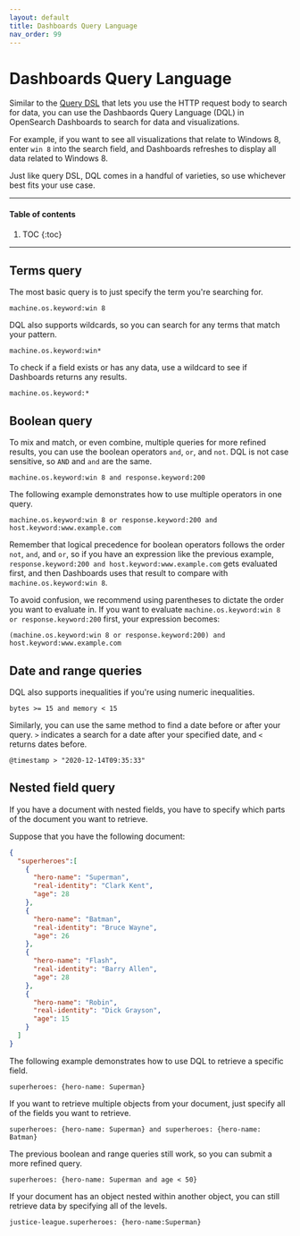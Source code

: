 ```yaml
---
layout: default
title: Dashboards Query Language
nav_order: 99
---
```


# Dashboards Query Language

Similar to the [Query DSL]({{site.url}}{{site.baseurl}}/opensearch/query-dsl/index) that lets you use the HTTP request body to search for data, you can use the Dashbaords Query Language (DQL) in OpenSearch Dashboards to search for data and visualizations.

For example, if you want to see all visualizations that relate to Windows 8, enter `win 8` into the search field, and Dashboards refreshes to display all data related to Windows 8.

Just like query DSL, DQL comes in a handful of varieties, so use whichever best fits your use case.

---

#### Table of contents
1. TOC
{:toc}

---

## Terms query

The most basic query is to just specify the term you're searching for.

```
machine.os.keyword:win 8
```

DQL also supports wildcards, so you can search for any terms that match your pattern.

```
machine.os.keyword:win*
```

To check if a field exists or has any data, use a wildcard to see if Dashboards returns any results.

```
machine.os.keyword:*
```

## Boolean query

To mix and match, or even combine, multiple queries for more refined results, you can use the boolean operators `and`, `or`, and `not`. DQL is not case sensitive, so `AND` and `and` are the same.

```
machine.os.keyword:win 8 and response.keyword:200
```

The following example demonstrates how to use multiple operators in one query.

```
machine.os.keyword:win 8 or response.keyword:200 and host.keyword:www.example.com
```

Remember that logical precedence for boolean operators follows the order `not`, `and`, and `or`, so if you have an expression like the previous example, `response.keyword:200 and host.keyword:www.example.com` gets evaluated first, and then Dashboards uses that result to compare with `machine.os.keyword:win 8`.

To avoid confusion, we recommend using parentheses to dictate the order you want to evaluate in. If you want to evaluate `machine.os.keyword:win 8 or response.keyword:200` first, your expression becomes:

```
(machine.os.keyword:win 8 or response.keyword:200) and host.keyword:www.example.com
```

## Date and range queries

DQL also supports inequalities if you're using numeric inequalities.

```
bytes >= 15 and memory < 15
```

Similarly, you can use the same method to find a date before or after your query. `>` indicates a search for a date after your specified date, and `<` returns dates before.

```
@timestamp > "2020-12-14T09:35:33"
```

## Nested field query

If you have a document with nested fields, you have to specify which parts of the document you want to retrieve.

Suppose that you have the following document:

```json
{
  "superheroes":[
    {
      "hero-name": "Superman",
      "real-identity": "Clark Kent",
      "age": 28
    },
    {
      "hero-name": "Batman",
      "real-identity": "Bruce Wayne",
      "age": 26
    },
    {
      "hero-name": "Flash",
      "real-identity": "Barry Allen",
      "age": 28
    },
    {
      "hero-name": "Robin",
      "real-identity": "Dick Grayson",
      "age": 15
    }
  ]
}
```

The following example demonstrates how to use DQL to retrieve a specific field.

```
superheroes: {hero-name: Superman}
```

If you want to retrieve multiple objects from your document, just specify all of the fields you want to retrieve.

```
superheroes: {hero-name: Superman} and superheroes: {hero-name: Batman}
```

The previous boolean and range queries still work, so you can submit a more refined query.

```
superheroes: {hero-name: Superman and age < 50}
```

If your document has an object nested within another object, you can still retrieve data by specifying all of the levels.

```
justice-league.superheroes: {hero-name:Superman}
```
